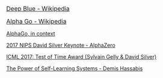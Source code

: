 <a style="font-size: 1rem;" href="https://en.wikipedia.org/wiki/Deep_Blue_(chess_computer)">Deep Blue - Wikipedia</a>

<a style="font-size: 1rem;" href="https://en.wikipedia.org/wiki/AlphaGo">Alpha Go - Wikipedia</a>

[AlphaGo, in context](https://medium.com/@karpathy/alphago-in-context-c47718cb95a5)

[2017 NIPS David Silver Keynote - AlphaZero](https://www.youtube.com/watch?v=A3ekFcZ3KNw)

[ICML 2017: Test of Time Award (Sylvain Gelly & David Silver)](https://www.youtube.com/watch?v=Bm7zah_LrmE)

[The Power of Self-Learning Systems - Demis Hassabis](https://www.youtube.com/watch?v=3N9phq_yZP0)

